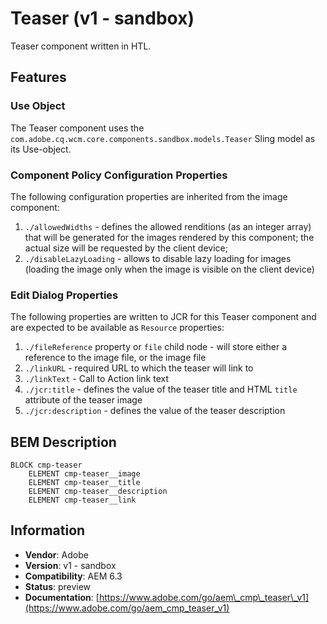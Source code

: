 <!--
Copyright 2017 Adobe Systems Incorporated

Licensed under the Apache License, Version 2.0 (the "License");
you may not use this file except in compliance with the License.
You may obtain a copy of the License at

    http://www.apache.org/licenses/LICENSE-2.0

Unless required by applicable law or agreed to in writing, software
distributed under the License is distributed on an "AS IS" BASIS,
WITHOUT WARRANTIES OR CONDITIONS OF ANY KIND, either express or implied.
See the License for the specific language governing permissions and
limitations under the License.
-->
Teaser (v1 - sandbox)
====
Teaser component written in HTL.

## Features

### Use Object
The Teaser component uses the `com.adobe.cq.wcm.core.components.sandbox.models.Teaser` Sling model as its Use-object.

### Component Policy Configuration Properties
The following configuration properties are inherited from the image component:

1. `./allowedWidths` - defines the allowed renditions (as an integer array) that will be generated for the images rendered by this
component; the actual size will be requested by the client device;
2. `./disableLazyLoading` - allows to disable lazy loading for images (loading the image only when the image is visible on the client
device)

### Edit Dialog Properties
The following properties are written to JCR for this Teaser component and are expected to be available as `Resource` properties:

1. `./fileReference` property or `file` child node - will store either a reference to the image file, or the image file
2. `./linkURL` - required URL to which the teaser will link to
3. `./linkText` - Call to Action link text
4. `./jcr:title` - defines the value of the teaser title and HTML `title` attribute of the teaser image
5. `./jcr:description` - defines the value of the teaser description 

## BEM Description
```
BLOCK cmp-teaser
    ELEMENT cmp-teaser__image
    ELEMENT cmp-teaser__title
    ELEMENT cmp-teaser__description
    ELEMENT cmp-teaser__link
```

## Information
* **Vendor**: Adobe
* **Version**: v1 - sandbox
* **Compatibility**: AEM 6.3
* **Status**: preview
* **Documentation**: [https://www.adobe.com/go/aem\_cmp\_teaser\_v1](https://www.adobe.com/go/aem_cmp_teaser_v1)

